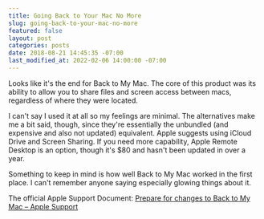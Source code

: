 ```yaml
---
title: Going Back to Your Mac No More
slug: going-back-to-your-mac-no-more
featured: false
layout: post
categories: posts
date: 2018-08-21 14:45:35 -07:00
last_modified_at: 2022-02-06 14:00:00 -07:00
---
```


Looks like it's the end for Back to My Mac. The core of this product was its ability to allow you to share files and screen access between macs, regardless of where they were located.

I can't say I used it at all so my feelings are minimal. The alternatives make me a bit said, though, since they're essentially the unbundled (and expensive and also not updated) equivalent. Apple suggests using iCloud Drive and Screen Sharing. If you need more capability, Apple Remote Desktop is an option, though it's $80 and hasn't been updated in over a year.

Something to keep in mind is how well Back to My Mac worked in the first place. I can't remember anyone saying especially glowing things about it.

The official Apple Support Document: [Prepare for changes to Back to My Mac – Apple Support](https://support.apple.com/en-us/HT208922)

